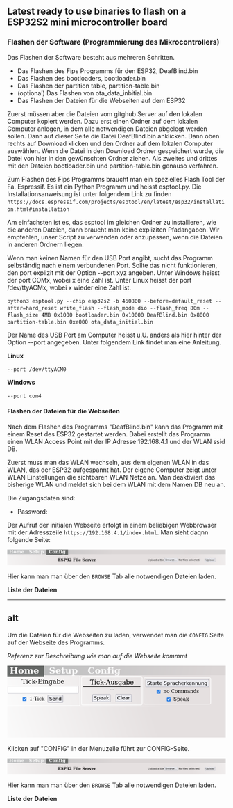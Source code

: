 ## Latest ready to use binaries to flash on a ESP32S2 mini microcontroller board

### Flashen der Software (Programmierung des Mikrocontrollers)
Das Flashen der Software besteht aus mehreren Schritten.
- Das Flashen des Fips Programms für den ESP32, DeafBlind.bin
- Das Flashen des bootloaders, bootloader.bin
- Das Flashen der partition table, partition-table.bin
- (optional) Das Flashen von ota_data_inbitial.bin 
- Das Flashen der Dateien für die Webseiten auf dem ESP32
 
Zuerst müssen aber die Dateien vom gitghub Server auf den lokalen Computer kopiert werden.
Dazu erst einen Ordner auf dem lokalen Computer anlegen, in dem alle notwendigen Dateien abgelegt werden sollen. 
Dann auf dieser Seite die Datei DeafBlind.bin anklicken. Dann oben rechts auf Download klicken und den Ordner auf dem lokalen Computer auswählen.
Wenn die Datei in den Download Ordner gespeichert wurde, die Datei von hier in den gewünschten Ordner ziehen.
Als zweites und drittes mit den Dateien bootloader.bin und partition-table.bin genauso verfahren. 

Zum Flashen des Fips Programms braucht man ein spezielles Flash Tool der Fa. Espressif. Es ist ein Python Programm und heisst esptool.py.
Die Installationsanweisung ist unter folgendem Link zu finden
`https://docs.espressif.com/projects/esptool/en/latest/esp32/installation.html#installation`

Am einfachsten ist es, das esptool im gleichen Ordner zu installieren, wie die anderen Dateien, dann braucht man keine expliziten Pfadangaben.
Wir empfehlen, unser Script zu verwenden oder anzupassen, wenn die Dateien in anderen Ordnern liegen.

Wenn man keinen Namen für den USB Port angibt, sucht das Programm selbständig nach einem verbundenen Port.
Sollte das nicht funktionieren, den port explizit mit der Option --port xyz angeben. Unter Windows heisst der port COMx, wobei x eine Zahl ist.
Unter Linux heisst der port /dev/ttyACMx, wobei x wieder eine Zahl ist. 

```
python3 esptool.py --chip esp32s2 -b 460800 --before=default_reset --after=hard_reset write_flash --flash_mode dio --flash_freq 80m --flash_size 4MB 0x1000 bootloader.bin 0x10000 DeafBlind.bin 0x8000 partition-table.bin 0xe000 ota_data_initial.bin
```
Der Name des USB Port am Computer heisst u.U. anders als hier hinter der Option --port angegeben. Unter folgendem Link findet man eine Anleitung.

**Linux**
```
--port /dev/ttyACM0
```

**Windows** 
```
--port com4
```
#### Flashen der Dateien für die Webseiten
Nach dem Flashen des Programms "DeafBlind.bin" kann das Programm mit einem Reset des ESP32 gestartet werden. Dabei erstellt das Programm einen WLAN Access Point mit der IP Adresse 192.168.4.1 und der WLAN ssid DB.

Zuerst muss man das WLAN wechseln, aus dem eigenen WLAN in das WLAN, das der ESP32 aufgespannt hat. Der eigene Computer zeigt unter WLAN Einstellungen die sichtbaren WLAN Netze an. Man deaktiviert das bisherige WLAN und meldet sich bei dem WLAN mit dem Namen DB neu an.

Die Zugangsdaten sind:
- Password: `   `  

Der Aufruf der initialen Webseite erfolgt in einem beliebigen Webbrowser mit der Adresszeile ```https://192.168.4.1/index.html```.
Man sieht daqnn folgende Seite: 

![image config](../assets/fips-config.png)

Hier kann man man über den `BROWSE` Tab alle notwendigen Dateien laden. 

**Liste der Dateien**


---
alt
---

Um die Dateien für die Webseiten zu laden, verwendet man die `CONFIG` Seite auf der Webseite des Programms.

*Referenz zur Beschreibung wie man auf die Webseite kommmt*

![image home](../assets/fips-home.png)

Klicken auf "CONFIG" in der Menuzeile führt zur CONFIG-Seite.

![image config](../assets/fips-config.png)

Hier kann man man über den `BROWSE` Tab alle notwendigen Dateien laden. 

**Liste der Dateien**
